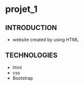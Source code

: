 # projet_1
 
## INTRODUCTION
*  website created by using HTML
## TECHNOLOGIES
* html
* css
* Bootstrap 


